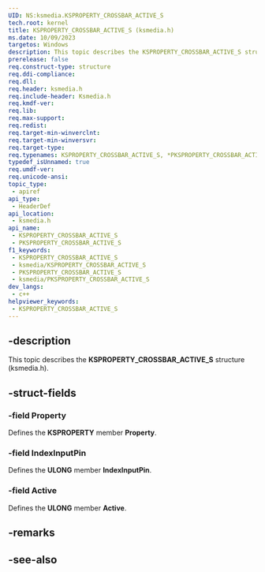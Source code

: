 ```yaml
---
UID: NS:ksmedia.KSPROPERTY_CROSSBAR_ACTIVE_S
tech.root: kernel
title: KSPROPERTY_CROSSBAR_ACTIVE_S (ksmedia.h)
ms.date: 10/09/2023
targetos: Windows
description: This topic describes the KSPROPERTY_CROSSBAR_ACTIVE_S structure (ksmedia.h).
prerelease: false
req.construct-type: structure
req.ddi-compliance: 
req.dll: 
req.header: ksmedia.h
req.include-header: Ksmedia.h
req.kmdf-ver: 
req.lib: 
req.max-support: 
req.redist: 
req.target-min-winverclnt: 
req.target-min-winversvr: 
req.target-type: 
req.typenames: KSPROPERTY_CROSSBAR_ACTIVE_S, *PKSPROPERTY_CROSSBAR_ACTIVE_S
typedef_isUnnamed: true
req.umdf-ver: 
req.unicode-ansi: 
topic_type:
 - apiref
api_type:
 - HeaderDef
api_location:
 - ksmedia.h
api_name:
 - KSPROPERTY_CROSSBAR_ACTIVE_S
 - PKSPROPERTY_CROSSBAR_ACTIVE_S
f1_keywords:
 - KSPROPERTY_CROSSBAR_ACTIVE_S
 - ksmedia/KSPROPERTY_CROSSBAR_ACTIVE_S
 - PKSPROPERTY_CROSSBAR_ACTIVE_S
 - ksmedia/PKSPROPERTY_CROSSBAR_ACTIVE_S
dev_langs:
 - c++
helpviewer_keywords:
 - KSPROPERTY_CROSSBAR_ACTIVE_S
---
```


## -description

This topic describes the **KSPROPERTY_CROSSBAR_ACTIVE_S** structure (ksmedia.h).

## -struct-fields

### -field Property

Defines the **KSPROPERTY** member **Property**.

### -field IndexInputPin

Defines the **ULONG** member **IndexInputPin**.

### -field Active

Defines the **ULONG** member **Active**.

## -remarks

## -see-also
